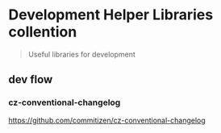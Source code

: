 # Development Helper Libraries collention
> Useful libraries for development

## dev flow
### cz-conventional-changelog
https://github.com/commitizen/cz-conventional-changelog
